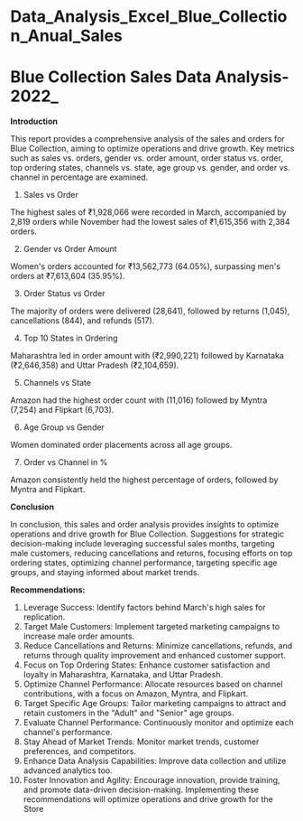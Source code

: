 # Data_Analysis_Excel_Blue_Collection_Anual_Sales
# Blue Collection Sales Data Analysis-2022_

**Introduction**

This report provides a comprehensive analysis of the sales and orders for Blue Collection, aiming to optimize operations and drive growth. Key metrics such as sales vs. orders, gender vs. order amount, order status vs. order, top ordering states, channels vs. state, age group vs. gender, and order vs. channel in percentage are examined.

1. Sales vs Order

The highest sales of ₹1,928,066 were recorded in March, accompanied by 2,819 orders while November had the lowest sales of ₹1,615,356 with 2,384 orders.

2. Gender vs Order Amount

Women's orders accounted for ₹13,562,773 (64.05%), surpassing men's orders at ₹7,613,604 (35.95%).

3. Order Status vs Order

The majority of orders were delivered (28,641), followed by returns (1,045), cancellations (844), and refunds (517).

4. Top 10 States in Ordering

Maharashtra led in order amount with (₹2,990,221) followed by Karnataka (₹2,646,358) and Uttar Pradesh (₹2,104,659).

5. Channels vs State

Amazon had the highest order count with (11,016) followed by Myntra (7,254) and Flipkart (6,703).

6. Age Group vs Gender

Women dominated order placements across all age groups.

7. Order vs Channel in %

Amazon consistently held the highest percentage of orders, followed by Myntra and Flipkart.

**Conclusion**

In conclusion, this sales and order analysis provides insights to optimize operations and drive growth for Blue Collection. Suggestions for strategic decision-making include leveraging successful sales months, targeting male customers, reducing cancellations and returns, focusing efforts on top ordering states, optimizing channel performance, targeting specific age groups, and staying informed about market trends.

**Recommendations:**

1. Leverage Success: Identify factors behind March's high sales for replication.
2. Target Male Customers: Implement targeted marketing campaigns to increase
male order amounts.
3. Reduce Cancellations and Returns: Minimize cancellations, refunds, and returns 
through quality improvement and enhanced customer support.
4. Focus on Top Ordering States: Enhance customer satisfaction and loyalty in 
Maharashtra, Karnataka, and Uttar Pradesh.
5. Optimize Channel Performance: Allocate resources based on channel 
contributions, with a focus on Amazon, Myntra, and Flipkart.
6. Target Specific Age Groups: Tailor marketing campaigns to attract and retain 
customers in the "Adult" and "Senior" age groups.
7. Evaluate Channel Performance: Continuously monitor and optimize each 
channel's performance.
8. Stay Ahead of Market Trends: Monitor market trends, customer preferences, 
and competitors.
9. Enhance Data Analysis Capabilities: Improve data collection and utilize advanced 
analytics too.
10. Foster Innovation and Agility: Encourage innovation, provide training, and 
promote data-driven decision-making.
Implementing these recommendations will optimize operations and drive growth for the 
Store
